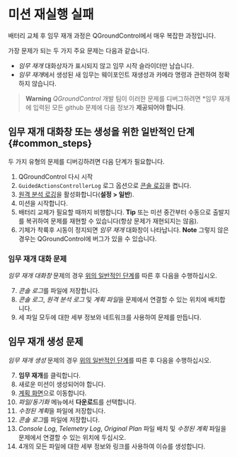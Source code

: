 # 미션 재실행 실패

배터리 교체 후 임무 재개 과정은 QGroundControl에서 매우 복잡한 과정입니다.

가장 문제가 되는 두 가지 주요 문제는 다음과 같습니다.

* *임무 재개* 대화상자가 표시되지 않고 임무 시작 슬라이더만 남습니다.
* *임무 재개*에서 생성된 새 임무는 웨이포인트 재생성과 카메라 명령과 관련하여 정확하지 않습니다.

> **Warning** *QGroundControl* 개발 팀이 이러한 문제를 디버그하려면 *임무 재개에 입력된 모든 github 문제에 다음 정보가 **제공되어야 합니다**.</p> </blockquote> 
> 
> ## 임무 재개 대화창 또는 생성을 위한 일반적인 단계 {#common_steps}
> 
> 두 가지 유형의 문제를 디버깅하려면 다음 단계가 필요합니다.
> 
> 1. QGroundControl 다시 시작
> 2. `GuidedActionsControllerLog` 로그 옵션으로 [콘솔 로깅](../SettingsView/console_logging.md)을 켭니다.
> 3. [원격 분석 로깅](../SettingsView/General.md#miscellaneous)을 활성화합니다(**설정 > 일반**).
> 4. 미션을 시작합니다.
> 5. 배터리 교체가 필요할 때까지 비행합니다. **Tip** 또는 미션 중간부터 수동으로 출발지를 복귀하여 문제를 재현할 수 있습니다(항상 문제가 재현되지는 않음).
> 6. 기체가 착륙후 시동이 정지되면 *임무 재개* 대화창이 나타납니다. **Note** 그렇지 않은 경우는 QGroundControl에 버그가 있을 수 있습니다.
> 
> ### 임무 재개 대화 문제
> 
> *임무 재개 대화창* 문제의 경우 [위의 일반적인 단계](#common_steps)를 따른 후 다음을 수행하십시오.
> 
> 7. *콘솔 로그*를 파일에 저장합니다.
> 8. *콘솔 로그*, *원격 분석 로그* 및 *계획 파일*을 문제에서 연결할 수 있는 위치에 배치합니다.
> 9. 세 파일 모두에 대한 세부 정보와 네트워크를 사용하여 문제를 만듭니다.
> 
> ## 임무 재개 생성 문제
> 
> *임무 재개 생성* 문제의 경우 [위의 일반적인 단계](#common_steps)를 따른 후 다음을 수행하십시오.
> 
> 7. **임무 재개**를 클릭합니다.
> 8. 새로운 미션이 생성되어야 합니다.
> 9. [계획 화면](../PlanView/PlanView.md)으로 이동합니다.
> 10. *파일/동기화* 메뉴에서 **다운로드**를 선택합니다.
> 11. *수정된 계획*을 파일에 저장합니다.
> 12. *콘솔 로그*를 파일에 저장합니다.
> 13. *Console Log*, *Telemetry Log*, *Original Plan* 파일 배치 및 *수정된 계획* 파일을 문제에서 연결할 수 있는 위치에 두십시오.
> 14. 4개의 모든 파일에 대한 세부 정보와 링크를 사용하여 이슈를 생성합니다.